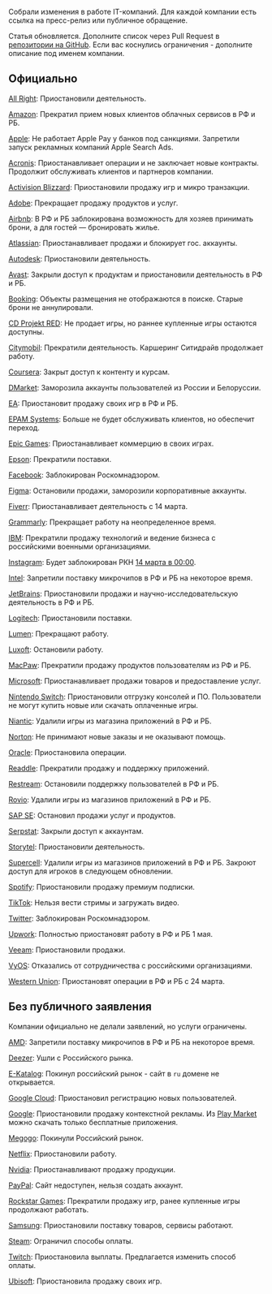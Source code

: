 Собрали изменения в работе IT-компаний. Для каждой компании есть ссылка на пресс-релиз или публичное обращение.

Статья обновляется. Дополните список через Pull Request в [репозитории на GitHub](https://github.com/sparrowcode/Articles/blob/main/ru/articles/sanctions-it-companies.md). Если вас коснулись ограничения - дополните описание под именем компании.

## Официально

[All Right](https://allright.com/ru/bye): Приостановили деятельность.

[Amazon](https://www.aboutamazon.com/news/community/amazons-assistance-in-ukraine): Прекратил прием новых клиентов облачных сервисов в РФ и РБ.

[Apple](https://www.buzzfeednews.com/article/sarahemerson/apple-responds-ukraine-russia-rt-sputnik-maps/): Не работает Apple Pay у банков под санкциями. Запретили запуск рекламных компаний Apple Search Ads.

[Acronis](https://www.acronis.com/en-us/blog/posts/acronis-suspends-all-operations-in-russia/): Приостанавливает операции и не заключает новые контракты. Продолжит обслуживать клиентов и партнеров компании.

[Activision Blizzard](https://www.activisionblizzard.com/newsroom/2022/03/supporting-the-ukrainian-people): Приостановили продажу игр и микро транзакции.

[Adobe](https://blog.adobe.com/en/publish/2022/03/04/adobe-stops-all-new-sales-in-russia): Прекращает продажу продуктов и услуг. 

[Airbnb](https://news.airbnb.com/airbnbs-actions-in-response-to-the-ukraine-crisis/): В РФ и РБ заблокирована возможность для хозяев принимать брони, а для гостей — бронировать жилье. 

[Atlassian](https://www.atlassian.com/blog/announcements/atlassian-stands-with-ukraine): Приостанавливает продажи и блокирует гос. аккаунты. 

[Autodesk](https://adsknews.autodesk.com/views/crisis-in-ukraine): Приостановили деятельность.

[Avast](https://blog.avast.com/avast-response-to-war-in-ukraine): Закрыли доступ к продуктам и приостановили деятельность в РФ и РБ.

[Booking](https://www.linkedin.com/posts/glennfogel_update-march-4-with-each-passing-day-as-activity-6904768188073275392-st4W/): Объекты размещения не отображаются в поиске. Старые брони не аннулировали.

[CD Projekt RED](https://en.cdprojektred.com/news/important-update-2/): Не продает игры, но раннее купленные игры остаются доступны.

[Citymobil](https://tass.ru/ekonomika/14045749): Прекратили деятельность. Каршеринг Ситидрайв продолжает работу.

[Coursera](https://blog.coursera.org/coursera-response-to-the-humanitarian-crisis-in-ukraine?utm_source=tw&utm_medium=social&utm_campaign=blog_courseraresponsetothehumanitariancrisisinukraine_03042022): Закрыт доступ к контенту и курсам. 

[DMarket](https://twitter.com/dmarket/status/1497952451726565383): Заморозила аккаунты пользователей из России и Белоруссии. 

[EA](https://www.ea.com/news/update-on-electronic-arts-titles-in-russia-and-belarus): Приостановит продажу своих игр в РФ и РБ.

[EPAM Systems](https://www.epam.com/about/newsroom/press-releases/2022/epam-provides-update-on-ukraine): Больше не будет обслуживать клиентов, но обеспечит переход. 

[Epic Games](https://twitter.com/EpicNewsroom/status/1500236775448588295): Приостанавливает коммерцию в своих играх.

[Epson](https://global.epson.com/newsroom/2022/news_20220309.html): Прекратили поставки.

[Facebook](https://rkn.gov.ru/news/rsoc/news74156.htm): Заблокирован Роскомнадзором.

[Figma](https://www.figma.com/blog/our-response-to-ukraine/): Остановили продажи, заморозили корпоративные аккаунты.

[Fiverr](https://blog.fiverr.com/post/fiverr-suspends-business-in-russia): Приостанавливает деятельность с 14 марта. 

[Grammarly](https://www.grammarly.com/stand-with-ukraine/): Прекращает работу на неопределенное время. 

[IBM](https://newsroom.ibm.com/War-in-Ukraine-Supporting-IBMers/): Прекратили продажу технологий и ведение бизнеса с российскими военными организациями. 

[Instagram](https://rkn.gov.ru/news/rsoc/news74176.htm): Будет заблокирован РКН [14 марта в 00:00](https://rkn.gov.ru/news/rsoc/news74180.htm).

[Intel](https://twitter.com/intelnews/status/1499531394871083015): Запретили поставку микрочипов в РФ и РБ на некоторое время.

[JetBrains](https://blog.jetbrains.com/blog/2022/03/11/jetbrains-statement-on-ukraine/): Приостановили продажи и научно-исследовательскую деятельность в РФ и РБ.

[Logitech](https://blog.logitech.com/2022/03/07/ukraine/): Приостановили поставки.

[Lumen](https://news.lumen.com/RussiaUkraine): Прекращают работу.

[Luxoft](https://www.luxoft.com/pr/we-stand-united-with-ukraine/): Остановили работу.

[MacPaw](https://twitter.com/MacPaw/status/1500064795579588609): Прекратили продажу продуктов пользователям из РФ и РБ.

[Microsoft](ttps://blogs.microsoft.com/on-the-issues/2022/03/04/microsoft-suspends-russia-sales-ukraine-conflict/): Приостанавливает продажи товаров и предоставление услуг. 

[Nintendo Switch](https://www.nintendo.ru/-/-Nintendo--11593.html): Приостановили отгрузку консолей и ПО. Пользователи не могут купить новые или скачать оплаченные игры.

[Niantic](https://twitter.com/NianticLabs/status/1502120716665118725): Удалили игры из магазина приложений в РФ и РБ.

[Norton](https://support.norton.com/sp/ru/ru/home/current/info?inid=support-nav_support-homepage): Не принимают новые заказы и не оказывают помощь.

[Oracle](https://twitter.com/Oracle/status/1499058658583490568): Приостановила операции.

[Readdle](https://readdle.com/ru/no-service-russia): Прекратили продажу и поддержку приложений.

[Restream](https://restream.io/stop-war): Остановили поддержку пользователей в РФ и РБ.

[Rovio](https://www.rovio.com/articles/rovio-removes-its-games-from-app-stores-in-russia-and-belarus/): Удалили игры из магазинов приложений в РФ и РБ.

[SAP SE](https://news.sap.com/2022/03/standing-in-solidarity/): Остановил продажи услуг и продуктов.

[Serpstat](https://serpstat.com/rf_ban/): Закрыли доступ к аккаунтам.

[Storytel](https://investors.storytel.com/en/storytel-pauses-its-russian-operations-until-further-notice/): Приостановили деятельность.

[Supercell](https://twitter.com/supercell/status/1501533775410470912): Удалили игры из магазинов приложений в РФ и РБ. Закроют доступ для игроков в следующем обновлении.

[Spotify](https://support.spotify.com/ru-ru/contact-spotify-support/?nosignup=true): Приостановили продажу премиум подписки.

[TikTok](https://twitter.com/TikTokComms/status/1500535437861048320): Нельзя вести стримы и загружать видео.

[Twitter](https://vc.ru/social/375177-roskomnadzor-zablokiroval-twitter-v-rossii): Заблокирован Роскомнадзором.

[Upwork](https://twitter.com/Upwork/status/1500837282210672640): Полностью приостановят работу в РФ и РБ 1 мая.

[Veeam](https://www.veeam.com/blog/142834.html): Приостановили продажи.

[VyOS](https://blog.vyos.io/global-security-issue-with-russian-federation-invasion-into-ukraine): Отказались от сотрудничества с российскими организациями.

[Western Union](https://ir.westernunion.com/news/archived-press-releases/press-release-details/2022/Western-Union-Suspends-Operations-in-Russia-and-Belarus/default.aspx): Приостановят операции в РФ и РБ с 24 марта.

## Без публичного заявления

Компании официально не делали заявлений, но услуги ограничены.

[AMD](https://videocardz.com/newz/intel-and-amd-officially-confirm-all-shipments-to-russia-and-belarus-have-been-suspended/): Запретили поставку микрочипов в РФ и РБ на некоторое время.  

[Deezer](https://www.newsler.ru/society/2022/03/05/deezer-uhodit-iz-rossii): Ушли с Российского рынка. 

[E-Katalog](https://vc.ru/u/1011282-nikita/375139-ne-zhdite-vyplat-ot-e-katalog): Покинул российский рынок - сайт в `ru` домене не открывается.

[Google Cloud](https://www.businessinsider.com/google-cloud-stops-accepting-new-customers-in-russia-2022-3): Приостановил регистрацию новых пользователей.

[Google](https://www.nytimes.com/2022/03/03/technology/google-ads-russia.html): Приостановили продажу контекстной рекламы. Из [Play Market](https://support.google.com/googleplay/android-developer/answer/11950272) можно скачать только бесплатные приложения. 

[Megogo](https://www.vedomosti.ru/media/articles/2022/03/02/911742-megogo-prekraschaet-deyatelnost): Покинули Российский рынок. 

[Netflix](https://variety.com/2022/digital/news/netflix-suspends-service-russia-ukraine-invasion-1235197390/): Приостановили работу. 

[Nvidia](https://in.pcmag.com/graphics-cards/148243/nvidia-to-stop-all-product-sales-to-russia): Приостанавливают продажу продукции. 

[PayPal](https://www.reuters.com/business/paypal-shuts-down-its-services-russia-citing-ukraine-aggression-2022-03-05/): Сайт недоступен, нельзя создать аккаунт. 

[Rockstar Games](https://tass.ru/ekonomika/13976059): Прекратили продажу игр, ранее купленные игры продолжают работать. 

[Samsung](https://www.bloomberg.com/news/articles/2022-03-04/samsung-suspends-shipments-of-phones-chips-to-russia?): Приостановили поставку товаров, сервисы работают.

[Steam](https://dtf.ru/gameindustry/1104642-steam-ogranichil-sposoby-oplaty-dlya-polzovateley-iz-rossii-dostupny-tolko-paypal-i-koshelek-magazina): Ограничил способы оплаты.

[Twitch](https://dtf.ru/gameindustry/1107855-twitch-priostanovila-vyplaty-rossiyskim-strimeram-im-predlagayut-vybrat-drugoy-sposob-oplaty): Приостановила выплаты. Предлагается изменить способ оплаты.

[Ubisoft](https://www.bloomberg.com/news/articles/2022-03-07/ubisoft-stopping-sales-in-russia-following-major-rivals): Приостановила продажу своих игр.